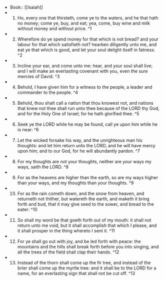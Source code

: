 - Book:: [[Isaiah]]
- 1. Ho, every one that thirsteth, come ye to the waters, and he that hath no money; come ye, buy, and eat; yea, come, buy wine and milk without money and without price. ^1
- 2. Wherefore do ye spend money for that which is not bread? and your labour for that which satisfieth not? hearken diligently unto me, and eat ye that which is good, and let your soul delight itself in fatness. ^2
- 3. Incline your ear, and come unto me: hear, and your soul shall live; and I will make an everlasting covenant with you, even the sure mercies of David. ^3
- 4. Behold, I have given him for a witness to the people, a leader and commander to the people. ^4
- 5. Behold, thou shalt call a nation that thou knowest not, and nations that knew not thee shall run unto thee because of the LORD thy God, and for the Holy One of Israel; for he hath glorified thee. ^5
- 6. Seek ye the LORD while he may be found, call ye upon him while he is near: ^6
- 7. Let the wicked forsake his way, and the unrighteous man his thoughts: and let him return unto the LORD, and he will have mercy upon him; and to our God, for he will abundantly pardon. ^7
- 8. For my thoughts are not your thoughts, neither are your ways my ways, saith the LORD. ^8
- 9. For as the heavens are higher than the earth, so are my ways higher than your ways, and my thoughts than your thoughts. ^9
- 10. For as the rain cometh down, and the snow from heaven, and returneth not thither, but watereth the earth, and maketh it bring forth and bud, that it may give seed to the sower, and bread to the eater: ^10
- 11. So shall my word be that goeth forth out of my mouth: it shall not return unto me void, but it shall accomplish that which I please, and it shall prosper in the thing whereto I sent it. ^11
- 12. For ye shall go out with joy, and be led forth with peace: the mountains and the hills shall break forth before you into singing, and all the trees of the field shall clap their hands. ^12
- 13. Instead of the thorn shall come up the fir tree, and instead of the brier shall come up the myrtle tree: and it shall be to the LORD for a name, for an everlasting sign that shall not be cut off. ^13
